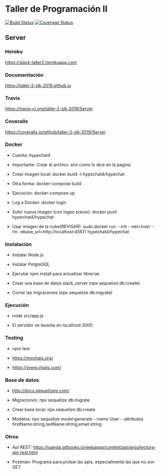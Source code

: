 # Taller de Programación II

[![Build Status](https://travis-ci.org/taller-2-slk-2019/Server.svg?branch=master)](https://travis-ci.org/taller-2-slk-2019/Server)
[![Coverage Status](https://coveralls.io/repos/github/taller-2-slk-2019/Server/badge.svg)](https://coveralls.io/github/taller-2-slk-2019/Server)

## Server

### Heroku

https://slack-taller2.herokuapp.com

### Documentación

https://taller-2-slk-2019.github.io

### Travis

https://travis-ci.org/taller-2-slk-2019/Server

### Coveralls

https://coveralls.io/github/taller-2-slk-2019/Server

### Docker

- Cuenta: hypechat4

- Importante: Crear el archivo .env como lo dice en la pagina

- Crear imagen local: docker build -t hypechat4/hypechat .

- Otra forma: docker-compose build

- Ejecucion: docker-compose up

- Log a Docker: docker login 

- Subir nueva imagen (con logeo previo): docker push hypechat4/hypechat

- Usar imagen de la nube(REVISAR): sudo docker run --init --net=host --rm -ebase_url=http://localhost:4567/ hypechat4/hypechat

### Instalación

- Instalar Node.js

- Instalar PotgreSQL

- Ejecutar npm install para actualizar librerias

- Crear una base de datos slack_server  (npx sequelize db:create)

- Correr las migraciones  (npx sequelize db:migrate)

### Ejecución

- node src/app.js

- El servidor se levanta en localhost:3000

### Testing

- npm test

- https://mochajs.org/

- https://www.chaijs.com/

### Base de datos

- http://docs.sequelizejs.com/

- Migraciones: npx sequelize db:migrate

- Crear base local: npx sequelize db:create

- Modelos: npx sequelize model:generate --name User --attributes firstName:string,lastName:string,email:string

### Otros

- Api REST: https://juanda.gitbooks.io/webapps/content/api/arquitectura-api-rest.html

- Postman: Programa para probar las apis, especialmente las que no son GET

